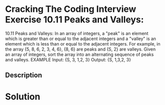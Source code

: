 # Cracking The Coding Interview Exercise 10.11 Peaks and Valleys: 

10.11 Peaks and Valleys: In an array of integers, a "peak" is an element which is greater than or equal to
the adjacent integers and a "valley" is an element which is less than or equal to the adjacent integers.
For example, in the array {5, 8, 6, 2, 3, 4, 6}, {8, 6} are peaks and {S, 2} are valleys. Given an array
of integers, sort the array into an alternating sequence of peaks and valleys.
EXAMPLE
Input: {S, 3, 1,2, 3}
Output: {S, 1,3,2, 3}
## Description


# Solution
